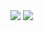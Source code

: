 <img src="https://github.com/taoste/Hello-World/blob/master/images/【发型师】也许这就是鬼斧神工吧.gif?raw=true"/>
<img src="https://github.com/taoste/Hello-World/blob/master/images/生食.png?raw=true"/>
